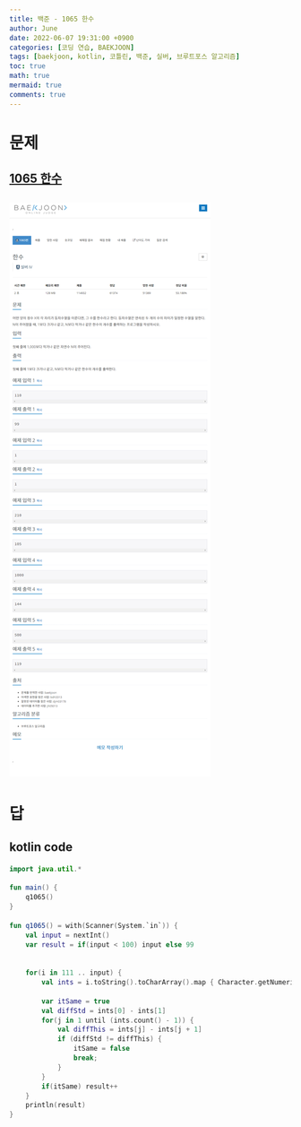 ```yaml
---
title: 백준 - 1065 한수
author: June
date: 2022-06-07 19:31:00 +0900
categories: [코딩 연습, BAEKJOON]
tags: [baekjoon, kotlin, 코틀린, 백준, 실버, 브루트포스 알고리즘]
toc: true
math: true
mermaid: true
comments: true
---
```

# 문제
## [1065 한수](https://www.acmicpc.net/problem/1065)
## ![screencapture](/posts/coding-practice/baekjoon/screencapture-acmicpc-net-problem-1065.png)

# 답
## kotlin code
```kotlin
import java.util.*

fun main() {
    q1065()
}

fun q1065() = with(Scanner(System.`in`)) {
    val input = nextInt()
    var result = if(input < 100) input else 99


    for(i in 111 .. input) {
        val ints = i.toString().toCharArray().map { Character.getNumericValue(it) }

        var itSame = true
        val diffStd = ints[0] - ints[1]
        for(j in 1 until (ints.count() - 1)) {
            val diffThis = ints[j] - ints[j + 1]
            if (diffStd != diffThis) {
                itSame = false
                break;
            }
        }
        if(itSame) result++
    }
    println(result)
}
```